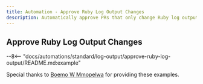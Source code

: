 ```yaml
---
title: Automation - Approve Ruby Log Output Changes
description: Automatically approve PRs that only change Ruby log output.
---
```


## Approve Ruby Log Output Changes

--8<-- "docs/automations/standard/log-output/approve-ruby-log-output/README.md:example"

Special thanks to [Boemo W Mmopelwa](https://github.com/xTrilton) for providing these examples.
